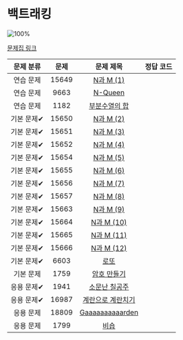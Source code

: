 # 백트래킹

![100%](https://progress-bar.dev/0/?scale=20&title=progress&width=500&color=babaca&suffix=/20)

[문제집 링크](https://www.acmicpc.net/workbook/view/7315)

| 문제 분류 | 문제 | 문제 제목 | 정답 코드 |
| :--: | :--: | :--: | :--: |
| 연습 문제 | 15649 | [N과 M (1)](https://www.acmicpc.net/problem/15649) |  |
| 연습 문제 | 9663 | [N-Queen](https://www.acmicpc.net/problem/9663) |  |
| 연습 문제 | 1182 | [부분수열의 합](https://www.acmicpc.net/problem/1182) |  |
| 기본 문제✔ | 15650 | [N과 M (2)](https://www.acmicpc.net/problem/15650) |  |
| 기본 문제✔ | 15651 | [N과 M (3)](https://www.acmicpc.net/problem/15651) |  |
| 기본 문제✔ | 15652 | [N과 M (4)](https://www.acmicpc.net/problem/15652) |  |
| 기본 문제✔ | 15654 | [N과 M (5)](https://www.acmicpc.net/problem/15654) |  |
| 기본 문제✔ | 15655 | [N과 M (6)](https://www.acmicpc.net/problem/15655) |  |
| 기본 문제✔ | 15656 | [N과 M (7)](https://www.acmicpc.net/problem/15656) |  |
| 기본 문제✔ | 15657 | [N과 M (8)](https://www.acmicpc.net/problem/15657) |  |
| 기본 문제✔ | 15663 | [N과 M (9)](https://www.acmicpc.net/problem/15663) |  |
| 기본 문제✔ | 15664 | [N과 M (10)](https://www.acmicpc.net/problem/15664) |  |
| 기본 문제✔ | 15665 | [N과 M (11)](https://www.acmicpc.net/problem/15665) |  |
| 기본 문제✔ | 15666 | [N과 M (12)](https://www.acmicpc.net/problem/15666) |  |
| 기본 문제✔ | 6603 | [로또](https://www.acmicpc.net/problem/6603) |  |
| 기본 문제 | 1759 | [암호 만들기](https://www.acmicpc.net/problem/1759) |  |
| 응용 문제✔ | 1941 | [소문난 칠공주](https://www.acmicpc.net/problem/1941) |  |
| 응용 문제✔ | 16987 | [계란으로 계란치기](https://www.acmicpc.net/problem/16987) |  |
| 응용 문제 | 18809 | [Gaaaaaaaaaarden](https://www.acmicpc.net/problem/18809) |  |
| 응용 문제 | 1799 | [비숍](https://www.acmicpc.net/problem/1799) |  |
